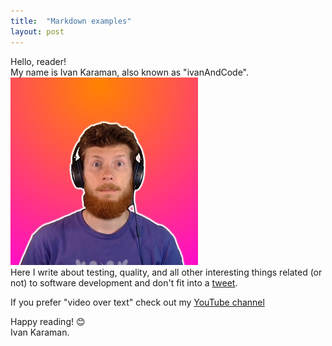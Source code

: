 ```yaml
---
title:  "Markdown examples"
layout: post
---
```


Hello, reader!  
My name is Ivan Karaman, also known as "ivanAndCode".
![Avatar of Ivan Karaman](../assets/ava_300px.jpg)  
Here I write about testing, quality, and all other interesting things related (or not) to software development and don't fit into a [tweet](https://twitter.com/ivan_karaman).

If you prefer "video over text" check out my [YouTube channel](https://www.youtube.com/c/ivanandcode/videos)

Happy reading! 😊  
Ivan Karaman.
